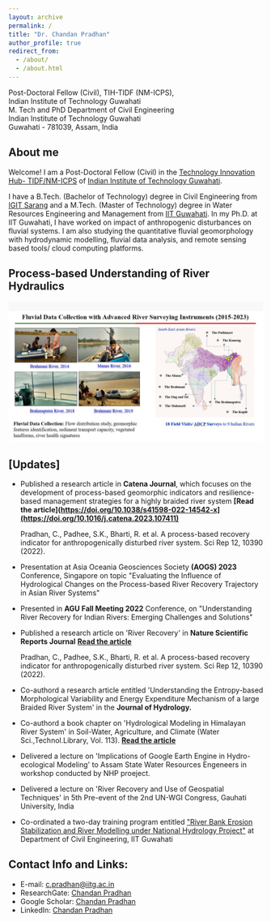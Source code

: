 ```yaml
---
layout: archive
permalink: /
title: "Dr. Chandan Pradhan"
author_profile: true
redirect_from: 
  - /about/
  - /about.html
---
```

Post-Doctoral Fellow (Civil), TIH-TIDF (NM-ICPS), <br/> Indian Institute of Technology Guwahati
<br/> M. Tech and PhD
Department of Civil Engineering <br/> 
Indian Institute of Technology Guwahati <br/> 
Guwahati - 781039, Assam, India <br/> 

## About me

Welcome! I am a Post-Doctoral Fellow (Civil) in the [Technology Innovation Hub- TIDF/NM-ICPS](https://iitg.ac.in/tihue/) of [Indian Institute of Technology Guwahati](https://iitg.ac.in/).  

I have a B.Tech. (Bachelor of Technology) degree in Civil Engineering from [IGIT Sarang](https://igitsarang.ac.in/) and a M.Tech. (Master of Technology) degree in Water Resources Engineering and Management from [IIT Guwahati](https://iitg.ac.in/). In my Ph.D. at IIT Guwahati, I have worked on impact of anthropogenic disturbances on fluvial systems. I am also studying the quantitative fluvial geomorphology with hydrodynamic modelling, fluvial data analysis, and remote sensing based tools/ cloud computing platforms.

## Process-based Understanding of River Hydraulics
![Delving Deep into River Dynamics: A Passionate Journey through Process-Level Understanding](/images/Fieldsurvey.JPG)

## [Updates]

* Published a research article in **Catena Journal**, which focuses on the development of process-based geomorphic indicators and resilience-based management strategies for a highly braided river system **[Read the article](https://doi.org/10.1038/s41598-022-14542-x](https://doi.org/10.1016/j.catena.2023.107411)**

  Pradhan, C., Padhee, S.K., Bharti, R. et al. A process-based recovery indicator for anthropogenically disturbed river system. Sci Rep 12, 10390 (2022).
  
* Presentation at Asia Oceania Geosciences Society **(AOGS) 2023** Conference, Singapore on topic "Evaluating the Influence of Hydrological Changes on the Process-based River Recovery Trajectory in Asian River Systems"

* Presented in **AGU Fall Meeting 2022** Conference, on "Understanding River Recovery for Indian Rivers: Emerging Challenges and Solutions"

* Published a research article on 'River Recovery' in **Nature Scientific Reports Journal** **[Read the article](https://doi.org/10.1038/s41598-022-14542-x)**

  Pradhan, C., Padhee, S.K., Bharti, R. et al. A process-based recovery indicator for anthropogenically disturbed river system. Sci Rep 12, 10390 (2022).
* Co-authord a research article entitled 'Understanding the Entropy-based Morphological Variability and Energy Expenditure Mechanism of a large Braided River System' in the **Journal of Hydrology.**

* Co-authord a book chapter on 'Hydrological Modeling in Himalayan River System' in Soil-Water, Agriculture, and Climate (Water Sci.,Technol.Library, Vol. 113). **[Read the article](https://link.springer.com/book/9783031120589)**

* Delivered a lecture on 'Implications of Google Earth Engine in Hydro-ecological Modeling' to Assam State Water Resources Engeneers in workshop conducted by NHP proeject.
* Delivered a lecture on 'River Recovery and Use of Geospatial Techniques' in 5th Pre-event of the 2nd UN-WGI Congress, Gauhati University, India
* Co-ordinated a two-day training program entitled ["River Bank Erosion Stabilization and River Modelling under National Hydrology Project"](https://twitter.com/NHPConnect/status/1572818797282533376) at Department of Civil Engineering, IIT Guwahati 

## Contact Info and Links:
* E-mail: c.pradhan@iitg.ac.in
* ResearchGate: [Chandan Pradhan](https://www.researchgate.net/profile/Chandan_Pradhan5)
* Google Scholar: [Chandan Pradhan](https://scholar.google.co.in/citations?user=G_9zUzsAAAAJ&hl=en&oi=ao)
* LinkedIn: [Chandan Pradhan](https://www.linkedin.com/in/chandan-pradhan-a92b0326/) 

